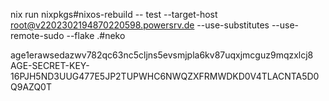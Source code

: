 nix run nixpkgs#nixos-rebuild -- test --target-host root@v2202302194870220598.powersrv.de --use-substitutes --use-remote-sudo --flake .#neko

age1erawsedazwv782qc63nc5cljns5evsmjpla6kv87uqxjmcguz9mqzxlcj8
AGE-SECRET-KEY-16PJH5ND3UUG477E5JP2TUPWHC6NWQZXFRMWDKD0V4TLACNTA5D0Q9AZQ0T
